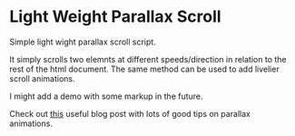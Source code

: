Light Weight Parallax Scroll
=====================

Simple light wight parallax scroll script. 

It simply scrolls two elemnts at different speeds/direction in relation to the rest of the html document.  The same method can be used to add livelier scroll animations.

I might add a demo with some markup in the future.

Check out [this](https://medium.com/@dhg/parallax-done-right-82ced812e61c "Parallax Done Right") useful blog post with lots of good tips on parallax animations.
